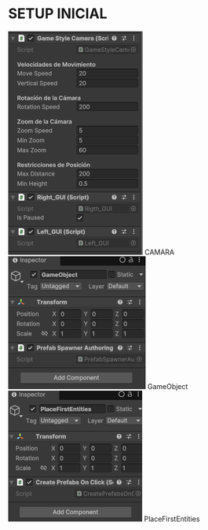 # SETUP INICIAL

![alt text](image.png) CAMARA
![alt text](image-1.png) GameObject
![alt text](image-2.png) PlaceFirstEntities

